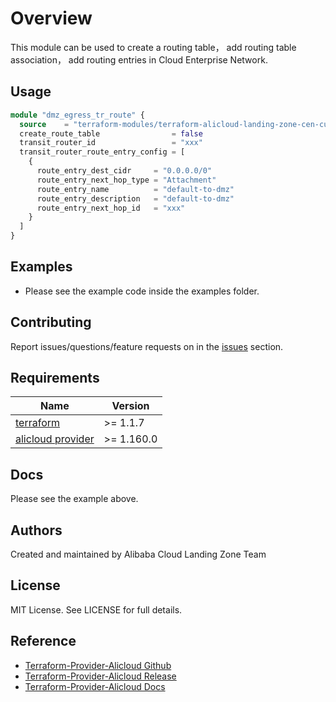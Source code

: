 # Overview

This module can be used to create a routing table， add routing table association， add routing entries in Cloud Enterprise Network.

## Usage

```terraform
module "dmz_egress_tr_route" {
  source    = "terraform-modules/terraform-alicloud-landing-zone-cen-custom-route"
  create_route_table                = false
  transit_router_id                 = "xxx"
  transit_router_route_entry_config = [
    {
      route_entry_dest_cidr     = "0.0.0.0/0"
      route_entry_next_hop_type = "Attachment"
      route_entry_name          = "default-to-dmz"
      route_entry_description   = "default-to-dmz"
      route_entry_next_hop_id   = "xxx"
    }
  ]
}
```

## Examples
- Please see the example code inside the examples folder.

## Contributing

Report issues/questions/feature requests on in the [issues](https://github.com/aliyun/alibabacloud-landing-zone/issues) section.

<!-- BEGINNING OF PRE-COMMIT-TERRAFORM DOCS HOOK -->
## Requirements

| Name                                                                            | Version     |
|---------------------------------------------------------------------------------|-------------|
| <a name="requirement_terraform"></a> [terraform](#requirement\_terraform)       | \>= 1.1.7   |
| <a name="requirement_alicloud"></a> [alicloud provider](#requirement\_alicloud) | \>= 1.160.0 |

## Docs

Please see the example above.

## Authors

Created and maintained by Alibaba Cloud Landing Zone Team

## License

MIT License. See LICENSE for full details.

## Reference

* [Terraform-Provider-Alicloud Github](https://github.com/aliyun/terraform-provider-alicloud)
* [Terraform-Provider-Alicloud Release](https://releases.hashicorp.com/terraform-provider-alicloud/)
* [Terraform-Provider-Alicloud Docs](https://registry.terraform.io/providers/aliyun/alicloud/latest/docs)
